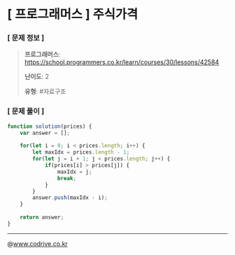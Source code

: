 # [ 프로그래머스 ] 주식가격

### [ 문제 정보 ]
> **프로그래머스**: https://school.programmers.co.kr/learn/courses/30/lessons/42584
> 
> **난이도**: 2
>
> **유형**: #자료구조


### [ 문제 풀이 ]
```JavaScript
function solution(prices) {
    var answer = [];
    
    for(let i = 0; i < prices.length; i++) {
        let maxIdx = prices.length - 1;
        for(let j = i + 1; j < prices.length; j++) {
            if(prices[i] > prices[j]) {
                maxIdx = j;
                break;
            }
        }
        answer.push(maxIdx - i);
    }
    
    return answer;
}
```


---
@www.codrive.co.kr